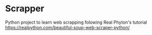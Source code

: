 # Scrapper
Python project to learn web scrapping folowing Real Phyton's tutorial
https://realpython.com/beautiful-soup-web-scraper-python/